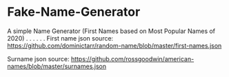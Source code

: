 # Fake-Name-Generator


A simple Name Generator
(First Names based on Most Popular Names of 2020)
.
.
.
.
.
.
First name json source: https://github.com/dominictarr/random-name/blob/master/first-names.json

Surname json source: https://github.com/rossgoodwin/american-names/blob/master/surnames.json
